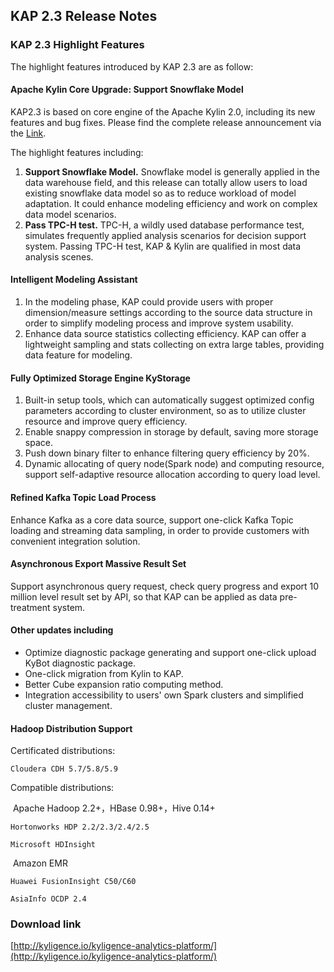 ## 	KAP 2.3 Release Notes

### KAP 2.3 Highlight Features

The highlight features introduced by KAP 2.3 are as follow:

#### Apache Kylin Core Upgrade: Support Snowflake Model

KAP2.3 is based on core engine of the Apache Kylin 2.0, including its new features and bug fixes. Please find the complete release announcement via the [Link](http://kylin.apache.org/blog/2017/02/25/v2.0.0-beta-ready/). 

The highlight features including:

1. **Support Snowflake Model.** Snowflake model is generally applied in the data warehouse field, and this release can totally allow users to load existing snowflake data model so as to reduce workload of model adaptation. It could enhance modeling efficiency and work on complex data model scenarios. 
2. **Pass TPC-H test.** TPC-H, a wildly used database performance test, simulates frequently applied analysis scenarios for decision support system. Passing TPC-H test, KAP & Kylin are qualified in most data analysis scenes.

#### Intelligent Modeling Assistant

1. In the modeling phase, KAP could provide users with proper dimension/measure settings according to the source data structure in order to simplify modeling process and improve system usability. 
2. Enhance data source statistics collecting efficiency. KAP can offer a lightweight sampling and stats collecting on extra large tables, providing data feature for modeling.

#### Fully Optimized Storage Engine KyStorage

1. Built-in setup tools, which can automatically suggest optimized config parameters according to cluster environment, so as to utilize cluster resource and improve query efficiency.
2. Enable snappy compression in storage by default, saving more storage space.
3. Push down binary filter to enhance filtering query efficiency by 20%.
4. Dynamic allocating of query node(Spark node) and computing resource, support self-adaptive resource allocation according to query load level.

#### Refined Kafka Topic Load Process

Enhance Kafka as a core data source, support one-click Kafka Topic loading and streaming data sampling, in order to provide customers with convenient integration solution.  

#### Asynchronous Export Massive Result Set

Support asynchronous query request, check query progress and export 10 million level result set by API, so that KAP can be applied as data pre-treatment system.


#### Other updates including

- Optimize diagnostic package generating and support one-click upload KyBot diagnostic package.
- One-click migration from Kylin to KAP.
- Better Cube expansion ratio computing method.
- Integration accessibility to users' own Spark clusters and simplified cluster management.



#### Hadoop Distribution Support

  Certificated distributions:

  	Cloudera CDH 5.7/5.8/5.9

  Compatible distributions:

  ​	Apache Hadoop 2.2+，HBase 0.98+，Hive 0.14+

  	Hortonworks HDP 2.2/2.3/2.4/2.5

  	Microsoft HDInsight

  ​	Amazon EMR

  	Huawei FusionInsight C50/C60

  	AsiaInfo OCDP 2.4

### Download link

[http://kyligence.io/kyligence-analytics-platform/](http://kyligence.io/kyligence-analytics-platform/)


